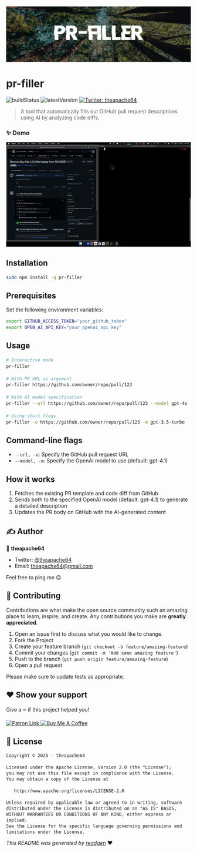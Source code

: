 ![](cover.jpeg)

# pr-filler

![buildStatus](https://img.shields.io/github/workflow/status/theapache64/pr-filler/Java%20CI%20with%20Gradle?style=plastic)
![latestVersion](https://img.shields.io/github/v/release/theapache64/pr-filler)
<a href="https://twitter.com/theapache64" target="_blank">
<img alt="Twitter: theapache64" src="https://img.shields.io/twitter/follow/theapache64.svg?style=social" />
</a>

> A tool that automatically fills out GitHub pull request descriptions using AI by analyzing code diffs.

### ✨ Demo

![](demo.gif)

## Installation

```bash
sudo npm install -g pr-filler
```

## Prerequisites

Set the following environment variables:

```bash
export GITHUB_ACCESS_TOKEN="your_github_token"
export OPEN_AI_API_KEY="your_openai_api_key"
```

## Usage

```bash
# Interactive mode
pr-filler

# With PR URL as argument
pr-filler https://github.com/owner/repo/pull/123

# With AI model specification
pr-filler --url https://github.com/owner/repo/pull/123 --model gpt-4o

# Using short flags
pr-filler -u https://github.com/owner/repo/pull/123 -m gpt-3.5-turbo
```

## Command-line flags

- `--url, -u`: Specify the GitHub pull request URL
- `--model, -m`: Specify the OpenAI model to use (default: gpt-4.1)

## How it works

1. Fetches the existing PR template and code diff from GitHub
2. Sends both to the specified OpenAI model (default: gpt-4.1) to generate a detailed description
3. Updates the PR body on GitHub with the AI-generated content


## ✍️ Author

👤 **theapache64**

* Twitter: <a href="https://twitter.com/theapache64" target="_blank">@theapache64</a>
* Email: theapache64@gmail.com

Feel free to ping me 😉

## 🤝 Contributing

Contributions are what make the open source community such an amazing place to learn, inspire, and create. Any
contributions you make are **greatly appreciated**.

1. Open an issue first to discuss what you would like to change.
1. Fork the Project
1. Create your feature branch (`git checkout -b feature/amazing-feature`)
1. Commit your changes (`git commit -m 'Add some amazing feature'`)
1. Push to the branch (`git push origin feature/amazing-feature`)
1. Open a pull request

Please make sure to update tests as appropriate.

## ❤ Show your support

Give a ⭐️ if this project helped you!

<a href="https://www.patreon.com/theapache64">
  <img alt="Patron Link" src="https://c5.patreon.com/external/logo/become_a_patron_button@2x.png" width="160"/>
</a>

<a href="https://www.buymeacoffee.com/theapache64" target="_blank">
    <img src="https://cdn.buymeacoffee.com/buttons/v2/default-yellow.png" alt="Buy Me A Coffee" width="160">
</a>



## 📝 License

```
Copyright © 2025 - theapache64

Licensed under the Apache License, Version 2.0 (the "License");
you may not use this file except in compliance with the License.
You may obtain a copy of the License at

   http://www.apache.org/licenses/LICENSE-2.0

Unless required by applicable law or agreed to in writing, software
distributed under the License is distributed on an "AS IS" BASIS,
WITHOUT WARRANTIES OR CONDITIONS OF ANY KIND, either express or implied.
See the License for the specific language governing permissions and
limitations under the License.
```

_This README was generated by [readgen](https://github.com/theapache64/readgen)_ ❤
